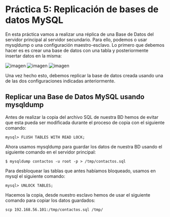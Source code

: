 # Práctica 5: Replicación de bases de datos MySQL
En esta práctica vamos a realizar una réplica de una Base de Datos del servidor principal al servidor secundario. Para ello, podemos o usar mysqldump o una configuración maestro-esclavo. Lo primero que debemos hacer es es crear una base de datos con una tabla y posteriormente insertar datos en la misma:

![imagen](https://github.com/Antobio17/swap1819/blob/master/practica5/imagenes/db1.png)
![imagen](https://github.com/Antobio17/swap1819/blob/master/practica5/imagenes/db2.png)
![imagen](https://github.com/Antobio17/swap1819/blob/master/practica5/imagenes/db3.png)

Una vez hecho esto, debemos replicar la base de datos creada usando una de las dos configuraciones indicadas anteriormente.

## Replicar una Base de Datos MySQL usando mysqldump
Antes de realizar la copia del archivo SQL de nuestra BD hemos de evitar que esta pueda ser modificada durante el proceso de copia con el siguiente comando:

    mysql> FLUSH TABLES WITH READ LOCK;

Ahora usamos mysqldump para guardar los datos de nuestra BD usando el siguiente comando en el servidor principal:

    $ mysqldump contactos -u root -p > /tmp/contactos.sql

Para desbloquear las tablas que antes habíamos bloqueado, usamos en mysql el siguiente comando:

    mysql> UNLOCK TABLES;

Hacemos la copia, desde nuestro esclavo hemos de usar el siguiente comando para copiar los datos guardados:

    scp 192.168.56.101:/tmp/contactos.sql /tmp/
